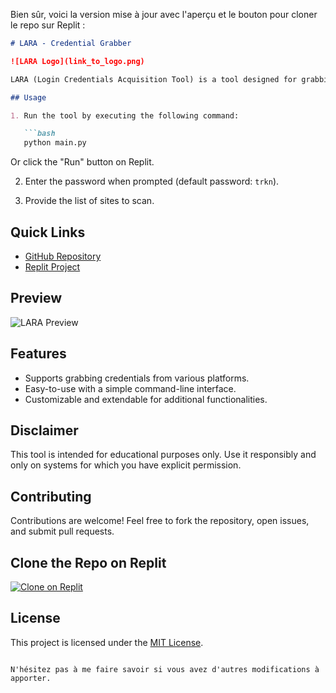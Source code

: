 Bien sûr, voici la version mise à jour avec l'aperçu et le bouton pour cloner le repo sur Replit :

```markdown
# LARA - Credential Grabber

![LARA Logo](link_to_logo.png)

LARA (Login Credentials Acquisition Tool) is a tool designed for grabbing and stealing credentials from O365, AWS, and more.

## Usage

1. Run the tool by executing the following command:

   ```bash
   python main.py
   ```

   Or click the "Run" button on Replit.

2. Enter the password when prompted (default password: `trkn`).

3. Provide the list of sites to scan.

## Quick Links

- [GitHub Repository](https://github.com/rainbowhatrkn/lara)
- [Replit Project](https://replit.com/@trkn/lara)

## Preview

![LARA Preview](https://a494de11-f6a1-4ed5-9287-32ebbe746015-00-11ma660qvj3yn.hacker.replit.dev/lara.jpg)

## Features

- Supports grabbing credentials from various platforms.
- Easy-to-use with a simple command-line interface.
- Customizable and extendable for additional functionalities.

## Disclaimer

This tool is intended for educational purposes only. Use it responsibly and only on systems for which you have explicit permission.

## Contributing

Contributions are welcome! Feel free to fork the repository, open issues, and submit pull requests.

## Clone the Repo on Replit

[![Clone on Replit](https://img.shields.io/badge/Clone%20on%20Replit-blue?logo=replit)](https://replit.com/@trkn/lara)

## License

This project is licensed under the [MIT License](LICENSE).
```

N'hésitez pas à me faire savoir si vous avez d'autres modifications à apporter.